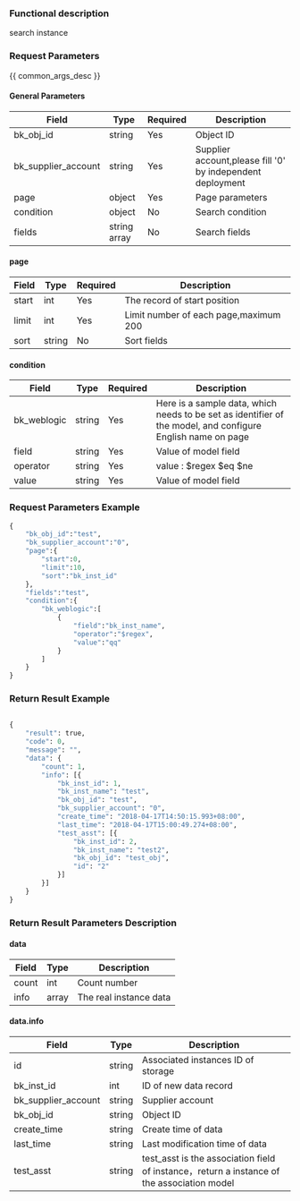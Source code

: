 ### Functional description

search instance

### Request Parameters

{{ common_args_desc }}

#### General Parameters

| Field                |  Type      | Required	   |  Description                       |
|---------------------|------------|--------|-----------------------------|
| bk_obj_id           | string     | Yes     | Object ID                      |
| bk_supplier_account | string     | Yes     | Supplier account,please fill '0' by independent deployment  |
| page                | object     | Yes     | Page parameters                    |
| condition           | object     | No     | Search condition                    |
| fields              |string array| No     | Search fields                  |

#### page

| Field      |  Type      | Required	   |  Description                |
|-----------|------------|--------|----------------------|
| start     |  int       | Yes     | The record of start position         |
| limit     |  int       | Yes     | Limit number of each page,maximum 200 |
| sort      |  string    | No     | Sort fields             |

#### condition

| Field      |  Type      | Required	   |  Description      |
|-----------|------------|--------|------------|
| bk_weblogic  |string      |Yes      | Here is a sample data, which needs to be set as identifier of the model, and configure English name on page |
| field     |string      |Yes      | Value of model field                                                |
| operator  |string      |Yes      | value : $regex $eq $ne                                           |
| value     |string      |Yes      | Value of model field                                   |          


### Request Parameters Example

```python
{
    "bk_obj_id":"test",
    "bk_supplier_account":"0",
    "page":{
        "start":0,
        "limit":10,
        "sort":"bk_inst_id"
    },
    "fields":"test",
    "condition":{
        "bk_weblogic":[
            {
                "field":"bk_inst_name",
                "operator":"$regex",
                "value":"qq"
            }
        ]
    }
}
```

### Return Result Example

```python

{
    "result": true,
    "code": 0,
    "message": "",
    "data": {
		"count": 1,
		"info": [{
			"bk_inst_id": 1,
			"bk_inst_name": "test",
			"bk_obj_id": "test",
			"bk_supplier_account": "0",
			"create_time": "2018-04-17T14:50:15.993+08:00",
			"last_time": "2018-04-17T15:00:49.274+08:00",
			"test_asst": [{
				"bk_inst_id": 2,
				"bk_inst_name": "test2",
				"bk_obj_id": "test_obj",
				"id": "2"
			}]
		}]
	}
}
```

### Return Result Parameters Description

#### data

| Field      | Type      | Description         |
|-----------|-----------|--------------|
| count     | int       | Count number     |
| info      | array     | The real instance data |

#### data.info

| Field               | Type   | Description                                                                                    |
| ------------------- | ------ | ---------------------------------------------------------------------------------------------- |
| id                  | string | Associated instances ID of storage                                                             |
| bk_inst_id          | int    | ID of new data record                                                         |
| bk_supplier_account | string | Supplier account                                                                               |
| bk_obj_id           | string | Object ID                                                                                      |
| create_time         | string | Create time of data                                                                            |
| last_time           | string | Last modification time of data                                                                 |
| test_asst           | string | test_asst is the association field of instance，return a instance of the association model |

